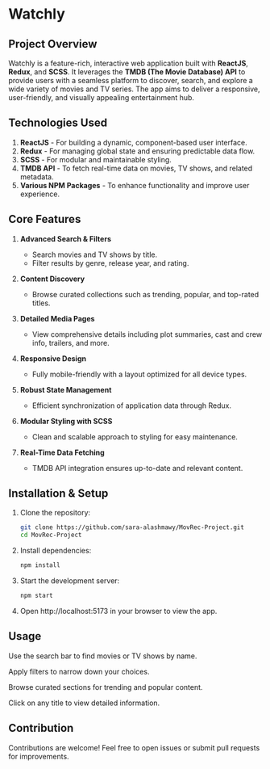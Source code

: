 # Watchly

## Project Overview  
Watchly is a feature-rich, interactive web application built with **ReactJS**, **Redux**, and **SCSS**. It leverages the **TMDB (The Movie Database) API** to provide users with a seamless platform to discover, search, and explore a wide variety of movies and TV series. The app aims to deliver a responsive, user-friendly, and visually appealing entertainment hub.

## Technologies Used  
1. **ReactJS** - For building a dynamic, component-based user interface.  
2. **Redux** - For managing global state and ensuring predictable data flow.  
3. **SCSS** - For modular and maintainable styling.  
4. **TMDB API** - To fetch real-time data on movies, TV shows, and related metadata.  
5. **Various NPM Packages** - To enhance functionality and improve user experience.

## Core Features  
1. **Advanced Search & Filters**  
   - Search movies and TV shows by title.  
   - Filter results by genre, release year, and rating.  

2. **Content Discovery**  
   - Browse curated collections such as trending, popular, and top-rated titles.

3. **Detailed Media Pages**  
   - View comprehensive details including plot summaries, cast and crew info, trailers, and more.

4. **Responsive Design**  
   - Fully mobile-friendly with a layout optimized for all device types.

5. **Robust State Management**  
   - Efficient synchronization of application data through Redux.

6. **Modular Styling with SCSS**  
   - Clean and scalable approach to styling for easy maintenance.

7. **Real-Time Data Fetching**  
   - TMDB API integration ensures up-to-date and relevant content.

## Installation & Setup  
1. Clone the repository:  
   ```bash
   git clone https://github.com/sara-alashmawy/MovRec-Project.git
   cd MovRec-Project
2. Install dependencies:  
   ```bash
   npm install
3. Start the development server:  
   ```bash
   npm start
4. Open http://localhost:5173 in your browser to view the app.

## Usage
Use the search bar to find movies or TV shows by name.

Apply filters to narrow down your choices.

Browse curated sections for trending and popular content.

Click on any title to view detailed information.
## Contribution
Contributions are welcome! Feel free to open issues or submit pull requests for improvements.







